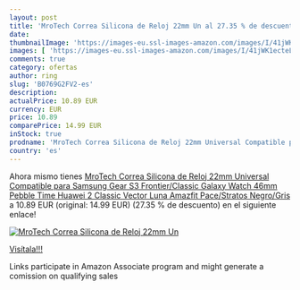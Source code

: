 ```yaml
---
layout: post
title: 'MroTech Correa Silicona de Reloj 22mm Un al 27.35 % de descuento'
date: 
thumbnailImage: 'https://images-eu.ssl-images-amazon.com/images/I/41jWK1ecteL._SL200_.jpg'
images: [ 'https://images-eu.ssl-images-amazon.com/images/I/41jWK1ecteL._SL200_.jpg' ]
comments: true
category: ofertas
author: ring
slug: 'B0769G2FV2-es'
description:
actualPrice: 10.89 EUR
currency: EUR
price: 10.89
comparePrice: 14.99 EUR
inStock: true
prodname: 'MroTech Correa Silicona de Reloj 22mm Universal Compatible para Samsung Gear S3 Frontier/Classic  Galaxy Watch 46mm  Pebble Time  Huawei 2 Classic Vector Luna  Amazfit Pace/Stratos  Negro/Gris '
country: 'es'
---
```


Ahora mismo tienes [MroTech Correa Silicona de Reloj 22mm Universal Compatible para Samsung Gear S3 Frontier/Classic  Galaxy Watch 46mm  Pebble Time  Huawei 2 Classic Vector Luna  Amazfit Pace/Stratos  Negro/Gris ](https://www.amazon.es/dp/B0769G2FV2/?tag=tolees-21) a 10.89 EUR (original: 14.99 EUR) (27.35 %  de descuento) en el siguiente enlace!

[![MroTech Correa Silicona de Reloj 22mm Un](https://images-eu.ssl-images-amazon.com/images/I/41jWK1ecteL._SL200_.jpg)](https://www.amazon.es/dp/B0769G2FV2/?tag=tolees-21)

[Visítala!!!](https://www.amazon.es/dp/B0769G2FV2/?tag=tolees-21)

Links participate in Amazon Associate program and might generate a comission on qualifying sales
